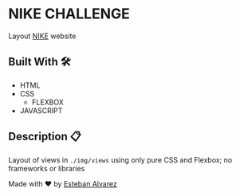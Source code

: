 # NIKE CHALLENGE

Layout [NIKE](https://www.nike.com/mx) website

## Built With :hammer_and_wrench:

* HTML
* CSS
    - FLEXBOX
* JAVASCRIPT


## Description :clipboard:

Layout of views in `./img/views` using only pure CSS and Flexbox; no frameworks or libraries

Made with ❤️ by [Esteban Alvarez](https://github.com/alvarez98)